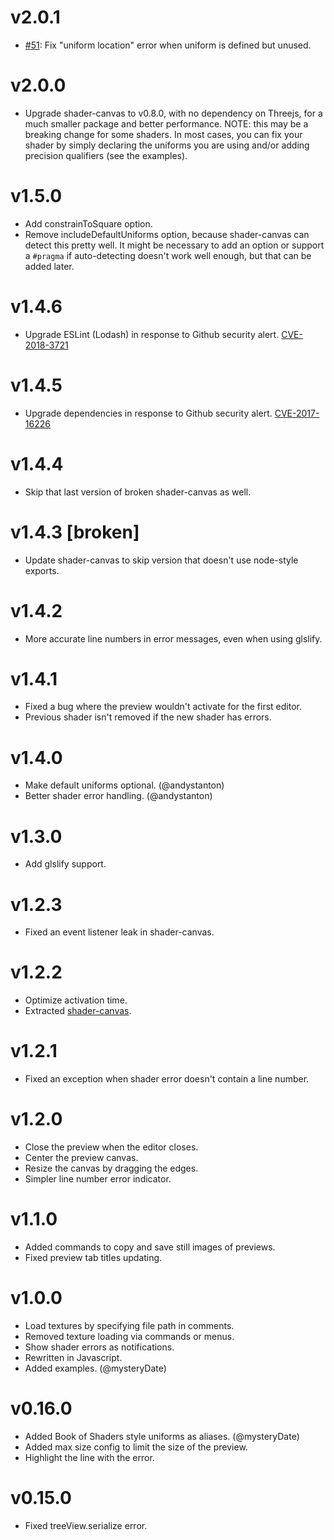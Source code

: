 # v2.0.1

- [#51](https://github.com/fordhurley/atom-glsl-preview/issues/51): Fix "uniform
  location" error when uniform is defined but unused.

# v2.0.0

- Upgrade shader-canvas to v0.8.0, with no dependency on Threejs, for a much
  smaller package and better performance. NOTE: this may be a breaking change
  for some shaders. In most cases, you can fix your shader by simply declaring
  the uniforms you are using and/or adding precision qualifiers (see the
  examples).

# v1.5.0

- Add constrainToSquare option.
- Remove includeDefaultUniforms option, because shader-canvas can detect this
  pretty well. It might be necessary to add an option or support a `#pragma`
  if auto-detecting doesn't work well enough, but that can be added later.

# v1.4.6

- Upgrade ESLint (Lodash) in response to Github security alert. [CVE-2018-3721](https://nvd.nist.gov/vuln/detail/CVE-2018-3721)

# v1.4.5

- Upgrade dependencies in response to Github security alert. [CVE-2017-16226](https://nvd.nist.gov/vuln/detail/CVE-2017-16226)

# v1.4.4

- Skip that last version of broken shader-canvas as well.

# v1.4.3 [broken]

- Update shader-canvas to skip version that doesn't use node-style exports.

# v1.4.2

- More accurate line numbers in error messages, even when using glslify.

# v1.4.1

- Fixed a bug where the preview wouldn't activate for the first editor.
- Previous shader isn't removed if the new shader has errors.

# v1.4.0

- Make default uniforms optional. (@andystanton)
- Better shader error handling. (@andystanton)

# v1.3.0

- Add glslify support.

# v1.2.3

- Fixed an event listener leak in shader-canvas.

# v1.2.2

- Optimize activation time.
- Extracted [shader-canvas](https://github.com/fordhurley/shader-canvas).

# v1.2.1

- Fixed an exception when shader error doesn't contain a line number.

# v1.2.0

- Close the preview when the editor closes.
- Center the preview canvas.
- Resize the canvas by dragging the edges.
- Simpler line number error indicator.

# v1.1.0

- Added commands to copy and save still images of previews.
- Fixed preview tab titles updating.

# v1.0.0

- Load textures by specifying file path in comments.
- Removed texture loading via commands or menus.
- Show shader errors as notifications.
- Rewritten in Javascript.
- Added examples. (@mysteryDate)

# v0.16.0

- Added Book of Shaders style uniforms as aliases. (@mysteryDate)
- Added max size config to limit the size of the preview.
- Highlight the line with the error.

# v0.15.0

- Fixed treeView.serialize error.
